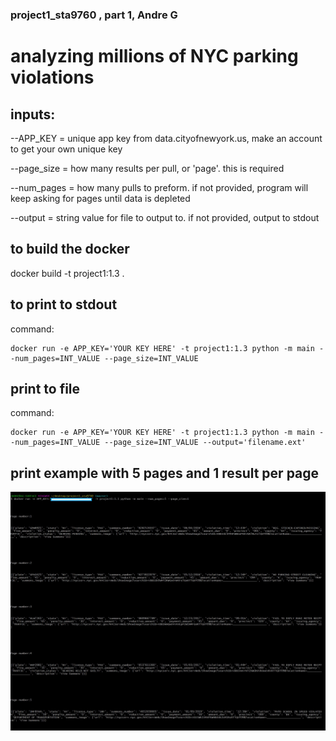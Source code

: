 ### project1_sta9760 , part 1, Andre G
# analyzing millions of NYC parking violations

## inputs:
--APP_KEY = unique app key from data.cityofnewyork.us, make an account to get your own unique key

--page_size = how many results per pull, or 'page'. this is required

--num_pages = how many pulls to preform. if not provided, program will keep asking for pages until data is depleted

--output = string value for file to output to. if not provided, output to stdout

## to build the docker
docker build -t project1:1.3 .

## to print to stdout
command: 

    docker run -e APP_KEY='YOUR KEY HERE' -t project1:1.3 python -m main --num_pages=INT_VALUE --page_size=INT_VALUE


## print to file
command: 

    docker run -e APP_KEY='YOUR KEY HERE' -t project1:1.3 python -m main --num_pages=INT_VALUE --page_size=INT_VALUE --output='filename.ext'


## print example with 5 pages and 1 result per page
![Screenshot](5pages1perpage.jpg)
